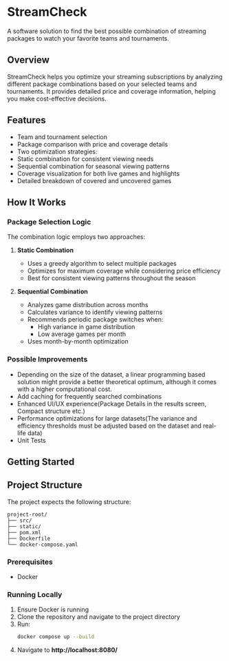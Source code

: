 # StreamCheck

A software solution to find the best possible combination of streaming packages to watch your favorite teams and tournaments.

## Overview
StreamCheck helps you optimize your streaming subscriptions by analyzing different package combinations based on your selected teams and tournaments. It provides detailed price and coverage information, helping you make cost-effective decisions.

## Features
- Team and tournament selection
- Package comparison with price and coverage details
- Two optimization strategies:
- Static combination for consistent viewing needs
- Sequential combination for seasonal viewing patterns
- Coverage visualization for both live games and highlights
- Detailed breakdown of covered and uncovered games

## How It Works

### Package Selection Logic
The combination logic employs two approaches:

1. **Static Combination**
   - Uses a greedy algorithm to select multiple packages
   - Optimizes for maximum coverage while considering price efficiency
   - Best for consistent viewing patterns throughout the season

2. **Sequential Combination**
   - Analyzes game distribution across months
   - Calculates variance to identify viewing patterns
   - Recommends periodic package switches when:
     - High variance in game distribution
     - Low average games per month
   - Uses month-by-month optimization

### Possible Improvements
- Depending on the size of the dataset, a linear programming based solution might provide a better theoretical optimum, although it comes with a higher computational cost.
- Add caching for frequently searched combinations
- Enhanced UI/UX experience(Package Details in the results screen, Compact structure etc.)
- Performance optimizations for large datasets(The variance and efficiency thresholds must be adjusted based on the dataset and real-life data)
- Unit Tests

## Getting Started

## Project Structure
The project expects the following structure:

```text
project-root/
├── src/
├── static/
├── pom.xml
├── Dockerfile
└── docker-compose.yaml
```

### Prerequisites
- Docker

### Running Locally
1. Ensure Docker is running
2. Clone the repository and navigate to the project directory
3. Run:
   ```bash
   docker compose up --build
   ```
4. Navigate to **http://localhost:8080/**

